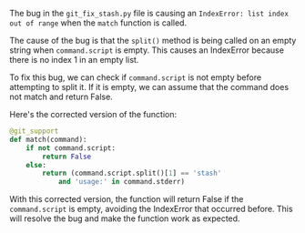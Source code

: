 The bug in the `git_fix_stash.py` file is causing an `IndexError: list index out of range` when the `match` function is called. 

The cause of the bug is that the `split()` method is being called on an empty string when `command.script` is empty. This causes an IndexError because there is no index 1 in an empty list.

To fix this bug, we can check if `command.script` is not empty before attempting to split it. If it is empty, we can assume that the command does not match and return False.

Here's the corrected version of the function:

```python
@git_support
def match(command):
    if not command.script:
        return False
    else:
        return (command.script.split()[1] == 'stash'
            and 'usage:' in command.stderr)
```

With this corrected version, the function will return False if the `command.script` is empty, avoiding the IndexError that occurred before. This will resolve the bug and make the function work as expected.